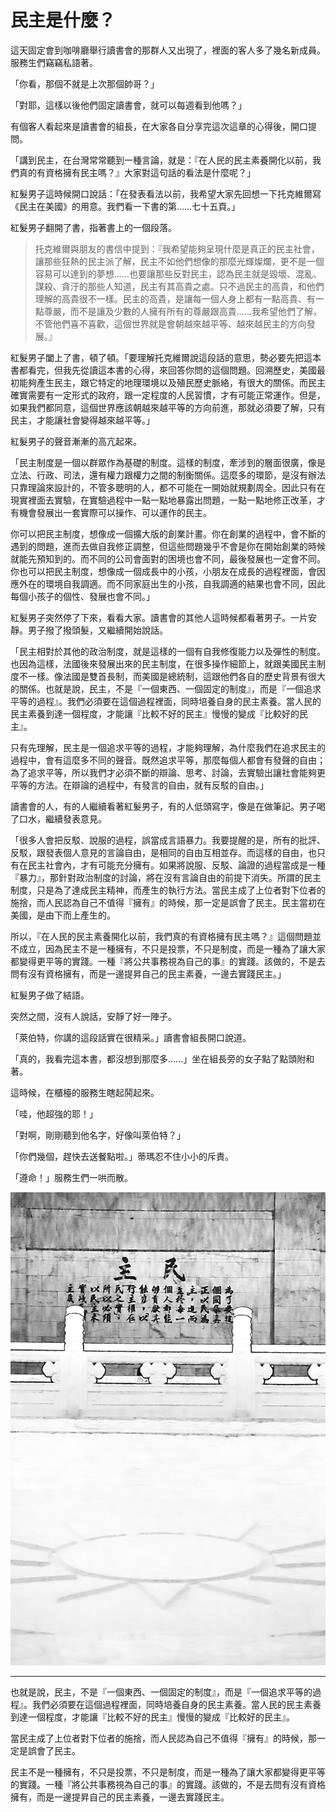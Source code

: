 # 民主是什麼？

這天固定會到咖啡廳舉行讀書會的那群人又出現了，裡面的客人多了幾名新成員。服務生們竊竊私語著。

「你看，那個不就是上次那個帥哥？」

「對耶，這樣以後他們固定讀書會，就可以每週看到他嗎？」

有個客人看起來是讀書會的組長，在大家各自分享完這次這章的心得後，開口提問。

「講到民主，在台灣常常聽到一種言論，就是：『在人民的民主素養開化以前，我們真的有資格擁有民主嗎？』大家對這句話的看法是什麼呢？」

紅髮男子這時候開口說話：「在發表看法以前，我希望大家先回想一下托克維爾寫《民主在美國》的用意。我們看一下書的第……七十五頁。」

紅髮男子翻開了書，指著書上的一個段落。

> 托克維爾與朋友的書信中提到：『我希望能夠呈現什麼是真正的民主社會，讓那些狂熱的民主派了解，民主不如他們想像的那麼光輝燦爛，更不是一個容易可以達到的夢想……也要讓那些反對民主，認為民主就是毀壞、混亂、謀殺、貪汙的那些人知道，民主有其高貴之處。只不過民主的高貴，和他們理解的高貴很不一樣。民主的高貴，是讓每一個人身上都有一點高貴、有一點尊嚴，而不是讓及少數的人擁有所有的尊嚴跟高貴……我希望他們了解，不管他們喜不喜歡，這個世界就是會朝越來越平等、越來越民主的方向發展。』

紅髮男子闔上了書，頓了頓。「要理解托克維爾說這段話的意思，勢必要先把這本書都看完，但我先從讀這本書的心得，來回答你問的這個問題。回溯歷史，美國最初能夠產生民主，跟它特定的地理環境以及殖民歷史脈絡，有很大的關係。而民主確實需要有一定形式的政府，跟一定程度的人民習慣，才有可能正常運作。但是，如果我們都同意，這個世界應該朝越來越平等的方向前進，那就必須要了解，只有民主，才能讓社會變得越來越平等。」

紅髮男子的聲音漸漸的高亢起來。

「民主制度是一個以群眾作為基礎的制度。這樣的制度，牽涉到的層面很廣，像是立法、行政、司法，還有權力跟權力之間的制衡關係。這麼多的環節，是沒有辦法只靠理論來設計的，不管多聰明的人，都不可能在一開始就規劃周全。因此只有在現實裡面去實驗，在實驗過程中一點一點地暴露出問題，一點一點地修正改革，才有機會發展出一套實際可以操作、可以運作的民主。

你可以把民主制度，想像成一個擴大版的創業計畫。你在創業的過程中，會不斷的遇到的問題，進而去做自我修正調整，但這些問題幾乎不會是你在開始創業的時候就能先預知到的。而不同的公司會面對的困境也會不同，最後發展也一定會不同。你也可以把民主制度，想像成一個成長中的小孩，小朋友在成長的過程裡面，會因應外在的環境自我調適。而不同家庭出生的小孩，自我調適的結果也會不同，因此每個小孩子的個性、發展也會不同。」

紅髮男子突然停了下來，看看大家。讀書會的其他人這時候都看著男子。一片安靜。男子撥了撥頭髮，又繼續開始說話。

「民主相對於其他的政治制度，就是這樣的一個有自我修復能力以及彈性的制度。也因為這樣，法國後來發展出來的民主制度，在很多操作細節上，就跟美國民主制度不一樣。像法國是雙首長制，而美國是總統制，這跟他們各自的歷史背景有很大的關係。也就是說，民主，不是『一個東西、一個固定的制度』，而是『一個追求平等的過程』。我們必須要在這個過程裡面，同時培養自身的民主素養。當人民的民主素養到達一個程度，才能讓『比較不好的民主』慢慢的變成『比較好的民主』。

只有先理解，民主是一個追求平等的過程，才能夠理解，為什麼我們在追求民主的過程中，會有這麼多不同的聲音。既然追求平等，那麼每個人都會有發聲的自由；為了追求平等，所以我們才必須不斷的辯論、思考、討論，去實驗出讓社會能夠更平等的方法。在辯論的過程中，有發言的自由，就有反駁的自由。」

讀書會的人，有的人繼續看著紅髮男子，有的人低頭寫字，像是在做筆記。男子喝了口水，繼續發表意見。

「很多人會把反駁、說服的過程，誤當成言語暴力。我要提醒的是，所有的批評、反駁，跟發表個人意見的言論自由，是相同的自由互相並存。而這樣的自由，也只有在民主社會內，才有可能充分擁有。如果將說服、反駁、論證的過程當成是一種『暴力』，那針對政治制度的討論，將在沒有言論自由的前提下消失。所謂的民主制度，只是為了達成民主精神，而產生的執行方法。當民主成了上位者對下位者的施捨，而人民認為自己不值得『擁有』的時候，那一定是誤會了民主。民主當初在美國，是由下而上產生的。

所以，『在人民的民主素養開化以前，我們真的有資格擁有民主嗎？』這個問題並不成立，因為民主不是一種擁有，不只是投票，不只是制度，而是一種為了讓大家都變得更平等的實踐。一種『將公共事務視為自己的事』的實踐。該做的，不是去問有沒有資格擁有，而是一邊提昇自己的民主素養，一邊去實踐民主。」

紅髮男子做了結語。

突然之間，沒有人說話，安靜了好一陣子。

「萊伯特，你講的這段話實在很精采。」讀書會組長開口說道。

「真的，我看完這本書，都沒想到那麼多……」坐在組長旁的女子點了點頭附和著。

這時候，在櫃檯的服務生瞎起鬨起來。

「哇，他超強的耶！」

「對啊，剛剛聽到他名字，好像叫萊伯特？」

「你們幾個，趕快去送餐點啦。」蒂瑪忍不住小小的斥責。

「遵命！」服務生們一哄而散。

![民主是什麼？](6-0.jpg "民主是什麼？")

-----

也就是說，民主，不是『一個東西、一個固定的制度』，而是『一個追求平等的過程』。我們必須要在這個過程裡面，同時培養自身的民主素養。當人民的民主素養到達一個程度，才能讓『比較不好的民主』慢慢的變成『比較好的民主』。

當民主成了上位者對下位者的施捨，而人民認為自己不值得『擁有』的時候，那一定是誤會了民主。

民主不是一種擁有，不只是投票，不只是制度，而是一種為了讓大家都變得更平等的實踐。一種『將公共事務視為自己的事』的實踐。該做的，不是去問有沒有資格擁有，而是一邊提昇自己的民主素養，一邊去實踐民主。
